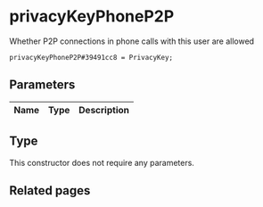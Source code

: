 # privacyKeyPhoneP2P
Whether P2P connections in phone calls with this user are allowed

```
privacyKeyPhoneP2P#39491cc8 = PrivacyKey;
```

## Parameters
| Name | Type | Description |
| ---- | :----: | ----------- |


## Type
This constructor does not require any parameters.

## Related pages
